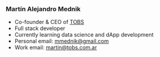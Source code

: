 ### Martín Alejandro Mednik

* Co-founder & CEO of [TOBS](https://tobs.com.ar)
* Full stack developer
* Currently learning data science and dApp development
* Personal email: [mmednik@gmail.com](mailto:mmednik@gmail.com)
* Work email: [martin@tobs.com.ar](mailto:martin@tobs.com.ar)
